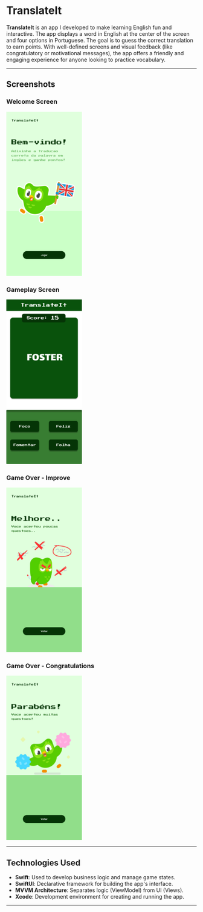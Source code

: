 # TranslateIt

**TranslateIt** is an app I developed to make learning English fun and interactive. The app displays a word in English at the center of the screen and four options in Portuguese. The goal is to guess the correct translation to earn points. With well-defined screens and visual feedback (like congratulatory or motivational messages), the app offers a friendly and engaging experience for anyone looking to practice vocabulary.

---

## Screenshots

### Welcome Screen
<img src="TranslateIt-iOS/images/welcomeScreen.png" alt="Welcome Screen" width="200">

### Gameplay Screen
<img src="TranslateIt-iOS/images/gameScreen.png" alt="Gameplay Screen" width="200">

### Game Over - Improve
<img src="TranslateIt-iOS/images/badEndScreen.png" alt="Bad End Screen" width="200">

### Game Over - Congratulations
<img src="TranslateIt-iOS/images/goodEndScreen.png" alt="Good End Screen" width="200">

---

## Technologies Used

- **Swift**: Used to develop business logic and manage game states.
- **SwiftUI**: Declarative framework for building the app's interface.
- **MVVM Architecture**: Separates logic (ViewModel) from UI (Views).
- **Xcode**: Development environment for creating and running the app.

---

